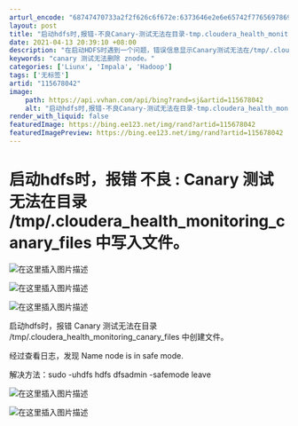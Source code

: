 ```yaml
---
arturl_encode: "68747470733a2f2f626c6f672e:6373646e2e6e65742f77656978696e5f34333231343634342f:61727469636c652f64657461696c732f313135363738303432"
layout: post
title: "启动hdfs时,报错-不良Canary-测试无法在目录-tmp.cloudera_health_monitoring_canary_files-中写入文件"
date: 2021-04-13 20:39:10 +08:00
description: "在启动HDFS时遇到一个问题，错误信息显示Canary测试无法在/tmp/.cloudera_hea"
keywords: "canary 测试无法删除 znode。"
categories: ['Liunx', 'Impala', 'Hadoop']
tags: ['无标签']
artid: "115678042"
image:
    path: https://api.vvhan.com/api/bing?rand=sj&artid=115678042
    alt: "启动hdfs时,报错-不良Canary-测试无法在目录-tmp.cloudera_health_monitoring_canary_files-中写入文件"
render_with_liquid: false
featuredImage: https://bing.ee123.net/img/rand?artid=115678042
featuredImagePreview: https://bing.ee123.net/img/rand?artid=115678042
---
```


# 启动hdfs时，报错 不良 : Canary 测试无法在目录 /tmp/.cloudera_health_monitoring_canary_files 中写入文件。

![在这里插入图片描述](https://i-blog.csdnimg.cn/blog_migrate/224d8684dc3237423250ba17afae34a6.png)
  
![在这里插入图片描述](https://i-blog.csdnimg.cn/blog_migrate/13f2306514200e6b8d137e6dc2f0a237.png)
  
![在这里插入图片描述](https://i-blog.csdnimg.cn/blog_migrate/610dac4e9b43e19101be1d051d994d1a.png)
  
启动hdfs时，报错 Canary 测试无法在目录 /tmp/.cloudera_health_monitoring_canary_files 中创建文件。
  
经过查看日志，发现 Name node is in safe mode.
  
解决方法：sudo -uhdfs hdfs dfsadmin -safemode leave
  
![在这里插入图片描述](https://i-blog.csdnimg.cn/blog_migrate/6f2c4eebe4c694ecdca61155b792ffc8.png)
  
![在这里插入图片描述](https://i-blog.csdnimg.cn/blog_migrate/cff46ff6bf79e606fa11742c35fee78d.png)
